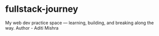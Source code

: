 # fullstack-journey
My web dev practice space — learning, building, and breaking along the way.
Author - Aditi Mishra
